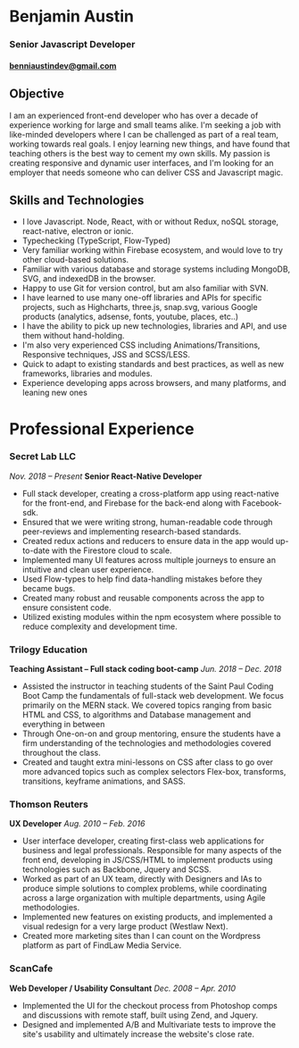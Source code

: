 # Benjamin Austin
### Senior Javascript Developer
#### benniaustindev@gmail.com

## Objective

I am an experienced front-end developer who has over a decade of experience working for large and small
teams alike. I'm seeking a job with like-minded developers where I can be challenged as part of a real team,
working towards real goals. I enjoy learning new things, and have found that teaching others is the best way to
cement my own skills. My passion is creating responsive and dynamic user interfaces, and I'm looking for an
employer that needs someone who can deliver CSS and Javascript magic.

## Skills and Technologies
* I love Javascript. Node, React, with or without Redux, noSQL storage, react-native, electron or ionic.
* Typechecking (TypeScript, Flow-Typed)
* Very familiar working  within Firebase ecosystem, and would love to try other cloud-based solutions.
* Familiar with various database and storage systems including MongoDB, SVG, and indexedDB in the browser.
* Happy to use Git for version control, but am also familiar with SVN.
* I have learned to use many one-off libraries and APIs for specific projects, such as Highcharts, three.js, snap.svg, various Google products (analytics, adsense, fonts, youtube, places, etc..)
* I have the ability to pick up new technologies, libraries and API, and use them without hand-holding.
* I'm also very experienced CSS including Animations/Transitions, Responsive techniques, JSS and SCSS/LESS.
* Quick to adapt to existing standards and best practices, as well as new frameworks, libraries and modules.
* Experience developing apps across browsers, and many platforms, and leaning new ones

# Professional Experience

### Secret Lab LLC
_Nov. 2018 – Present_
**Senior React-Native Developer**
* Full stack developer, creating a cross-platform app using react-native for the front-end, and Firebase for the back-end along with Facebook-sdk.
* Ensured that we were writing strong, human-readable code through peer-reviews and implementing research-based standards.
* Created redux actions and reducers to ensure data in the app would up-to-date with the Firestore cloud to scale.
* Implemented many UI features across multiple journeys to ensure an intuitive and clean user experience.
* Used Flow-types to help find data-handling mistakes before they became bugs.
* Created many robust and reusable components across the app to ensure consistent code.
* Utilized existing modules within the npm ecosystem where possible to reduce complexity and development time.



### Trilogy Education
**Teaching Assistant – Full stack coding boot-camp**
_Jun. 2018 – Dec. 2018_
* Assisted the instructor in teaching students of the Saint Paul Coding Boot
Camp the fundamentals of full-stack web development. We focus primarily
on the MERN stack. We covered topics ranging from basic HTML and CSS, to
algorithms and Database management and everything in between
* Through One-on-on and group mentoring, ensure the students have a firm
understanding of the technologies and methodologies covered throughout the
class.
* Created and taught extra mini-lessons on CSS after class to go over more advanced topics such as complex
selectors Flex-box, transforms, transitions, keyframe animations, and SASS.

### Thomson Reuters
**UX Developer**
_Aug. 2010 – Feb. 2016_
* User interface developer, creating first-class web applications for business
and legal professionals. Responsible for many aspects of the front end,
developing in JS/CSS/HTML to implement products using technologies
such as Backbone, Jquery and SCSS.
* Worked as part of an UX team, directly with Designers and IAs to produce
simple solutions to complex problems, while coordinating across a large
organization with multiple departments, using Agile methodologies.
* Implemented new features on existing products, and implemented a visual
redesign for a very large product (Westlaw Next).
* Created more marketing sites than I can count on the Wordpress platform as
part of FindLaw Media Service.

### ScanCafe
**Web Developer / Usability Consultant**
_Dec. 2008 – Apr. 2010_

* Implemented the UI for the checkout process from Photoshop comps and
discussions with remote staff, built using Zend, and Jquery.
* Designed and implemented A/B and Multivariate tests to improve the site's
usability and ultimately increase the website's close rate.
